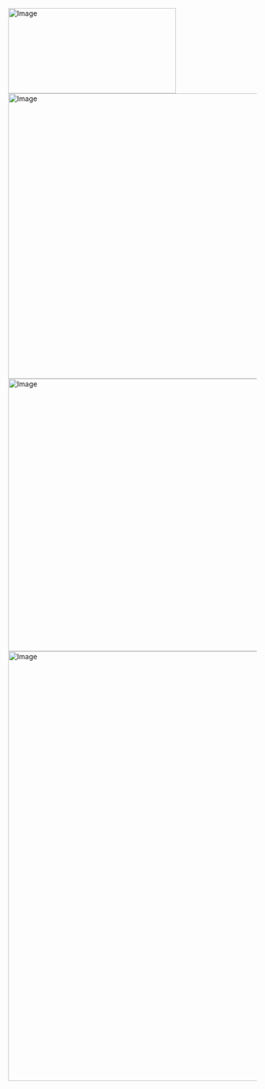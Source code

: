 <img width="340" height="173" alt="Image" src="https://github.com/user-attachments/assets/c6fb5973-077b-4ee0-af6c-cd7ff1a6c704" />

<img width="780" height="579" alt="Image" src="https://github.com/user-attachments/assets/1394c619-8218-4c07-92e0-44354f95dd9f" />
<img width="751" height="553" alt="Image" src="https://github.com/user-attachments/assets/f2e76343-de87-471c-97d6-d0d4ccbe048b" />

<img width="722" height="872" alt="Image" src="https://github.com/user-attachments/assets/75a4b052-f9d3-4ceb-bfa0-20e251068fd0" />
